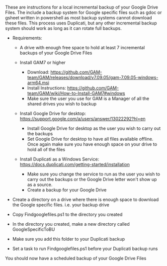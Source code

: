 These are instructions for a local incremental backup of your Google Drive Files.
The include a backup system for Google specific files such as gdoc or gsheet written in powershell as most backup systems cannot download these files.  This process uses Duplicati, but any other incremental backup system should work as long as it can rotate full backups.  
  
  + Requirements:
    - A drive with enough free space to hold at least 7 incremental backups of your Google Drive Files
  
    - Install GAM7 or higher 
      + Download: https://github.com/GAM-team/GAM/releases/download/v7.09.05/gam-7.09.05-windows-arm64.msi
      + Install Instructions: https://github.com/GAM-team/GAM/wiki/How-to-Install-GAM7#windows
      + Make sure the user you use for GAM is a Manager of all the shared drives you wish to backup  
  
    - Install Google Drive for desktop: https://support.google.com/a/users/answer/13022292?hl=en
      + Install Google Drive for desktop as the user you wish to carry out the backups
      + Set Google Drive for desktop to have all files available offline.  Once again make sure you have enough space on your drive to hold all of the files  
  
    - Install Duplicati as a Windows Service: https://docs.duplicati.com/getting-started/installation
      + Make sure you change the service to run as the user you wish to carry out the backups or the Google Drive letter won't show up as a source.
      + Create a backup for your Google Drive

  + Create a directory on a drive where there is enough space to download the Google specific files.  i.e. your backup drive
  
  + Copy Findgooglefiles.ps1 to the directory you created
  
  + In the directory you created, make a new directory called GoogleSpecificToBU
  
  + Make sure you add this folder to your Duplicati backup
  
  + Set a task to run Findgooglefiles.ps1 before your Duplicati backup runs
  
  You should now have a scheduled backup of your Google Drive Files



